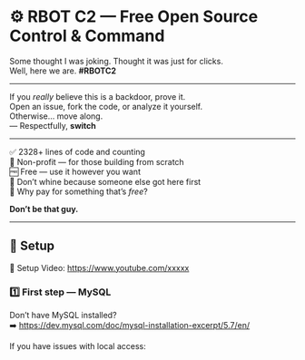 # ⚙️ RBOT C2 — Free Open Source Control & Command

Some thought I was joking. Thought it was just for clicks.  
Well, here we are. **#RBOTC2**

---

If you *really* believe this is a backdoor, prove it.  
Open an issue, fork the code, or analyze it yourself.  
Otherwise… move along.  
— Respectfully, **switch**

---

✅ 2328+ lines of code and counting  
💸 Non-profit — for those building from scratch  
🆓 Free — use it however you want  
🧠 Don’t whine because someone else got here first  
🤡 Why pay for something that’s *free*?

**Don’t be that guy.**

---

## 🚀 Setup

🎥 Setup Video: https://www.youtube.com/xxxxx

### 1️⃣ First step — MySQL  
Don’t have MySQL installed?  
➡️ https://dev.mysql.com/doc/mysql-installation-excerpt/5.7/en/

If you have issues with local access:
